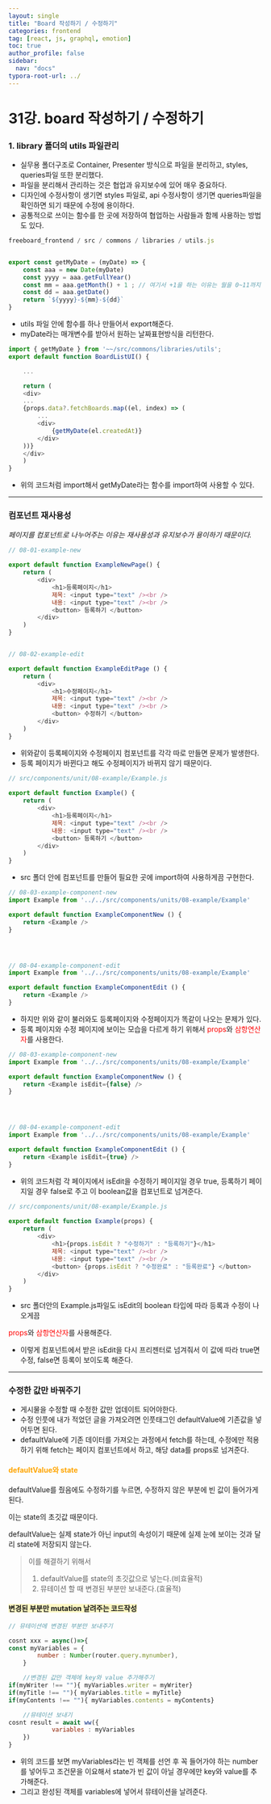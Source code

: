 ```yaml
---
layout: single
title: "Board 작성하기 / 수정하기"
categories: frontend
tag: [react, js, graphql, emotion]
toc: true
author_profile: false
sidebar:
  nav: "docs"
typora-root-url: ../
---
```




# 31강. board 작성하기 / 수정하기



### 1. library 폴더의 utils 파일관리

- 실무용 폴더구조로 Container, Presenter 방식으로 파일을 분리하고, styles, queries파일 또한 분리했다.
- 파일을 분리해서 관리하는 것은 협업과 유지보수에 있어 매우 중요하다. 
- 디자인에 수정사항이 생기면 styles 파일로, api 수정사항이 생기면 queries파일을 확인하면 되기 때문에 수정에 용이하다. 
- 공통적으로 쓰이는 함수를 한 곳에 저장하여 협업하는 사람들과 함께 사용하는 방법도 있다.

```js
freeboard_frontend / src / commons / libraries / utils.js


export const getMyDate = (myDate) => {
	const aaa = new Date(myDate)
	const yyyy = aaa.getFullYear()
	const mm = aaa.getMonth() + 1 ; // 여기서 +1을 하는 이유는 월을 0~11까지 받아오기때문입니다
	const dd = aaa.getDate()
	return `${yyyy}-${mm}-${dd}`
}

```

- utils 파일 안에 함수를 하나 만들어서 export해준다. 
- myDate라는 매개변수를 받아서 원하는 날짜표현방식을 리턴한다. 

```js
import { getMyDate } from '~~/src/commons/libraries/utils';
export default function BoardListUI() {

	...

	return (
	<div>
	...
	{props.data?.fetchBoards.map((el, index) => (
		...
		<div>
			{getMyDate(el.createdAt)}
		</div>
	))}
	</div>
	)
}
```

- 위의 코드처럼 import해서 getMyDate라는 함수를 import하여 사용할 수 있다.

<hr>

### 컴포넌트 재사용성

_페이지를 컴포넌트로 나누어주는 이유는 재사용성과 유지보수가 용이하기 때문이다._

```js
// 08-01-example-new
	
export default function ExampleNewPage() {
	return (
		<div>
			<h1>등록페이지</h1>
			제목: <input type="text" /><br />
			내용: <input type="text" /><br />
			<button> 등록하기 </button>
		</div>
	)
}


// 08-02-example-edit

export default function ExampleEditPage () {
	return (
		<div>
			<h1>수정페이지</h1>
			제목: <input type="text" /><br />
			내용: <input type="text" /><br />
			<button> 수정하기 </button>
		</div>
	)
}

```

- 위와같이 등록페이지와 수정페이지 컴포넌트를 각각 따로 만들면 문제가 발생한다.
- 등록 페이지가 바뀐다고 해도 수정페이지가 바뀌지 않기 때문이다. 

```js
// src/components/unit/08-example/Example.js
	
export default function Example() {
	return (
		<div>
			<h1>등록페이지</h1>
			제목: <input type="text" /><br />
			내용: <input type="text" /><br />
			<button> 등록하기 </button>
		</div>
	)
}

```

- src 폴더 안에 컴포넌트를 만들어 필요한 곳에 import하여 사용하게끔 구현한다. 

```js
// 08-03-example-component-new
import Example from '../../src/components/units/08-example/Example'

export default function ExampleComponentNew () {
	return <Example />
}




// 08-04-example-component-edit
import Example from '../../src/components/units/08-example/Example'

export default function ExampleComponentEdit () {
	return <Example />
}
```

- 하지만 위와 같이 불러와도 등록페이지와 수정페이지가 똑같이 나오는 문제가 있다.
- 등록 페이지와 수정 페이지에 보이는 모습을 다르게 하기 위해서 <span style="color:red">props</span>와 <span style="color:red">삼항연산자</span>를 사용한다. 

```js
// 08-03-example-component-new
import Example from '../../src/components/units/08-example/Example'

export default function ExampleComponentNew () {
	return <Example isEdit={false} />
}




// 08-04-example-component-edit
import Example from '../../src/components/units/08-example/Example'

export default function ExampleComponentEdit () {
	return <Example isEdit={true} />
}
```

- 위의 코드처럼 각 페이지에서 isEdit을 수정하기 페이지일 경우 true, 등록하기 페이지일 경우 false로 주고 이  boolean값을 컴포넌트로 넘겨준다.  

```js
// src/components/unit/08-example/Example.js
	
export default function Example(props) {
	return (
		<div>
			<h1>{props.isEdit ? "수정하기" : "등록하기"}</h1>
			제목: <input type="text" /><br />
			내용: <input type="text" /><br />
			<button> {props.isEdit ? "수정완료" : "등록완료"} </button>
		</div>
	)
}

```

- src 폴더안의 Example.js파일도 isEdit의 boolean 타입에 따라 등록과 수정이 나오게끔 

<span style="color:red">props</span>와 <span style="color:red">삼항연산자</span>를 사용해준다. 

- 이렇게 컴포넌트에서 받은 isEdit을 다시 프리젠터로 넘겨줘서 이 값에 따라 true면 수정, false면 등록이 보이도록 해준다. 

<hr>

### 수정한 값만 바꿔주기

- 게시물을 수정할 때 수정한 값만 업데이트 되어야한다. 
- 수정 인풋에 내가 적었던 글을 가져오려면 인풋태그인 defaultValue에 기존값을 넣어두면 된다. 
- defaultValue에 기존 데이터를 가져오는 과정에서 fetch를 하는데, 수정에만 적용하기 위해 fetch는 페이지 컴포넌트에서 하고, 해당 data를 props로 넘겨준다. 

#### <span style="color:orange">defaultValue와 state</span>

defaultValue를 줬음에도 수정하기를 누르면, 수정하지 않은 부분에 빈 값이 들어가게 된다. 

이는 state의 초깃값 때문이다.

defaultValue는 실제 state가 아닌 input의 속성이기 때문에 실제 눈에 보이는 것과 달리 state에 저장되지 않는다. 

> 이를 해결하기 위해서
>
> 1. defaultValue를 state의 초깃값으로 넣는다.(비효율적)
> 2. 뮤테이션 할 때 변경된 부분만 보내준다.(효율적)

#### <span style="background-color:#FDF7C3">변경된 부분만 mutation 날려주는 코드작성</span>

```js
// 뮤테이션에 변경된 부분만 보내주기

cosnt xxx = async()=>{
const myVariables = {
		number : Number(router.query.mynumber),
	}

	//변경된 값만 객체에 key와 value 추가해주기
if(myWriter !== ""){ myVariables.writer = myWriter}
if(myTitle !== ""){ myVariables.title = myTitle}
if(myContents !== ""){ myVariables.contents = myContents}

	//뮤테이션 보내기
cosnt result = await ww({
			variables : myVariables
	})
}
```

- 위의 코드를 보면 myVariables라는 빈 객체를 선언 후 꼭 들어가야 하는 number를 넣어두고 조건문을 이요해서 state가 빈 값이 아닐 경우에만 key와 value를 추가해준다. 
- 그리고 완성된 객체를 variables에 넣어서 뮤테이션을 날려준다. 



